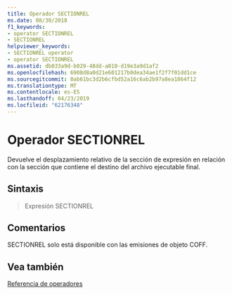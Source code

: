 ```yaml
---
title: Operador SECTIONREL
ms.date: 08/30/2018
f1_keywords:
- operator SECTIONREL
- SECTIONREL
helpviewer_keywords:
- SECTIONREL operator
- operator SECTIONREL
ms.assetid: db033a9d-b029-48dd-a010-d19e3a9d1af2
ms.openlocfilehash: 6908d8a0d21e601217b0dea34ae1f2f7f01dd1ce
ms.sourcegitcommit: 0ab61bc3d2b6cfbd52a16c6ab2b97a8ea1864f12
ms.translationtype: MT
ms.contentlocale: es-ES
ms.lasthandoff: 04/23/2019
ms.locfileid: "62176348"
---
```

# <a name="operator-sectionrel"></a>Operador SECTIONREL

Devuelve el desplazamiento relativo de la sección de expresión en relación con la sección que contiene el destino del archivo ejecutable final.

## <a name="syntax"></a>Sintaxis

> Expresión SECTIONREL

## <a name="remarks"></a>Comentarios

SECTIONREL solo está disponible con las emisiones de objeto COFF.

## <a name="see-also"></a>Vea también

[Referencia de operadores](../../assembler/masm/operators-reference.md)<br/>